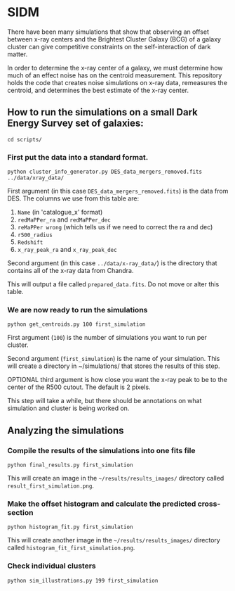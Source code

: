 # SIDM

There have been many simulations that show that observing an offset between x-ray 
centers and the Brightest Cluster Galaxy (BCG) of a galaxy cluster can give 
competitive constraints on the self-interaction of dark matter. 

In order to determine the x-ray center of a galaxy, we must determine how much of
an effect noise has on the centroid measurement. This repository holds the code that 
creates noise simulations on x-ray data, remeasures the centroid, and determines 
the best estimate of the x-ray center.

## How to run the simulations on a small Dark Energy Survey set of galaxies:

```
cd scripts/
```

### First put the data into a standard format. 

```
python cluster_info_generator.py DES_data_mergers_removed.fits ../data/xray_data/
```

First argument (in this case ``DES_data_mergers_removed.fits``) is the data from 
DES. The columns we use from this table are:
1. ``Name`` (in 'catalogue_x' format)
2. ``redMaPPer_ra`` and ``redMaPPer_dec``
3. ``reMaPPer wrong`` (which tells us if we need to correct the ra and dec)
4. ``r500_radius``
5. ``Redshift``
6. ``x_ray_peak_ra`` and ``x_ray_peak_dec``

Second argument (in this case ``../data/x-ray_data/``) is the directory that 
contains all of the x-ray data from Chandra.

This will output a file called ``prepared_data.fits``. Do not move or alter this table. 

### We are now ready to run the simulations
```
python get_centroids.py 100 first_simulation 
```
First argument (``100``) is the number of simulations you want to run per cluster.

Second argument (``first_simulation``) is the name of your simulation. This will 
create a directory in ~/simulations/ that stores the results of this step.

OPTIONAL third argument is how close you want the x-ray peak to be to the center of the R500 cutout. The default is 2 pixels.

This step will take a while, but there should be annotations on what simulation and 
cluster is being worked on.

## Analyzing the simulations

### Compile the results of the simulations into one fits file
```
python final_results.py first_simulation
```
This will create an image in the ``~/results/results_images/`` directory called ``result_first_simulation.png``. 

### Make the offset histogram and calculate the predicted cross-section
```
python histogram_fit.py first_simulation
```
This will create another image in the ``~/results/results_images/`` directory called ``histogram_fit_first_simulation.png``.

### Check individual clusters
```
python sim_illustrations.py 199 first_simulation
```
